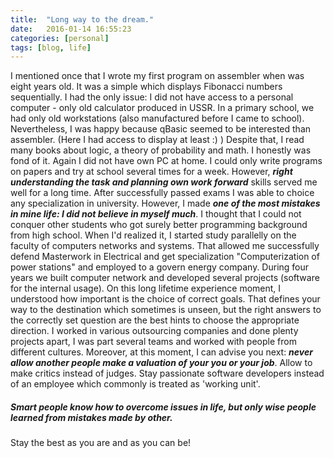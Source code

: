 ```yaml
---
title:  "Long way to the dream."
date:   2016-01-14 16:55:23
categories: [personal]
tags: [blog, life]
---
```


I mentioned once that I wrote my first program on assembler when was eight years old. It was a simple which displays Fibonacci numbers sequentially. I had the only issue: I did not have access to a personal computer - only old calculator produced in USSR. In a primary school, we had only old workstations (also manufactured before I came to school). Nevertheless, I was happy because qBasic seemed to be interested than assembler. (Here I had access to display at least :) ) 
Despite that, I read many books about logic, a theory of probability and math. I honestly was fond of it. Again I did not have own PC at home. I could only write programs on papers and try at school several times for a week. However, **_right understanding the task and planning own work forward_** skills served me well for a long time.
After successfully passed exams I was able to choice any specialization in university. However, I made **_one of the most mistakes in mine life: I did not believe in myself much_**. I thought that I could not conquer other students who got surely better programming background from high school. When I'd realized it, I started study parallelly on the faculty of computers networks and systems. That allowed me successfully defend Masterwork in Electrical and get specialization "Computerization of power stations" and employed to a govern energy company.
During four years we built computer network and developed several projects (software for the internal usage). On this long lifetime experience moment, I understood how important is the choice of correct goals. That defines your way to the destination which sometimes is unseen, but the right answers to the correctly set question are the best hints to choose the appropriate direction. 
I worked in various outsourcing companies and done plenty projects apart, I was part several teams and worked with people from different cultures. Moreover, at this moment, I can advise you next: **_never allow another people make a valuation of your you or your job_**. Allow to make critics instead of judges. Stay passionate software developers instead of an employee which commonly is treated as 'working unit'. 
##### Smart people know how to overcome issues in life, but only wise people learned from mistakes made by other.
Stay the best as you are and as you can be!